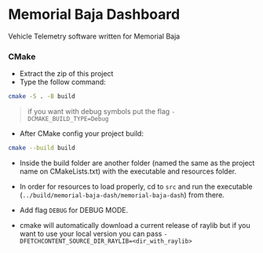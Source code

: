 # Memorial Baja Dashboard
Vehicle Telemetry software written for Memorial Baja

### CMake

- Extract the zip of this project
- Type the follow command:

```sh
cmake -S . -B build
```

> if you want with debug symbols put the flag `-DCMAKE_BUILD_TYPE=Debug`

- After CMake config your project build:

```sh
cmake --build build
```

- Inside the build folder are another folder (named the same as the project name on CMakeLists.txt) with the executable and resources folder.
- In order for resources to load properly, cd to `src` and run the executable (`../build/memorial-baja-dash/memorial-baja-dash`) from there.
- Add flag `DEBUG` for DEBUG MODE.

- cmake will automatically download a current release of raylib but if you want to use your local version you can pass `-DFETCHCONTENT_SOURCE_DIR_RAYLIB=<dir_with_raylib>` 
